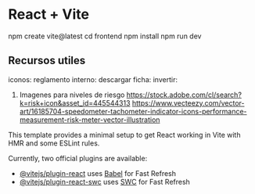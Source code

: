 # React + Vite

npm create vite@latest
cd frontend
npm install
npm run dev

## Recursos utiles
iconos:
reglamento interno: <FilePdfOutlined /> 
descargar ficha:  <FileTextOutlined />
invertir: <MoneyCollectTwoTone />


1. Imagenes para niveles de riesgo
https://stock.adobe.com/cl/search?k=risk+icon&asset_id=445544313
https://www.vecteezy.com/vector-art/16185704-speedometer-tachometer-indicator-icons-performance-measurement-risk-meter-vector-illustration


This template provides a minimal setup to get React working in Vite with HMR and some ESLint rules.

Currently, two official plugins are available:

- [@vitejs/plugin-react](https://github.com/vitejs/vite-plugin-react/blob/main/packages/plugin-react/README.md) uses [Babel](https://babeljs.io/) for Fast Refresh
- [@vitejs/plugin-react-swc](https://github.com/vitejs/vite-plugin-react-swc) uses [SWC](https://swc.rs/) for Fast Refresh
